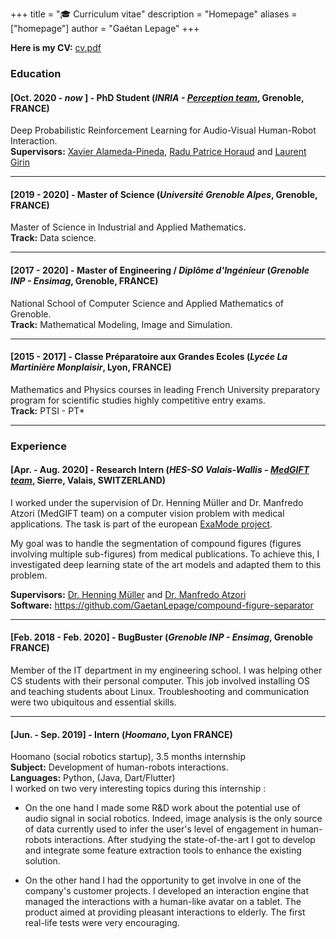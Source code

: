 +++
title = "🎓 Curriculum vitae"
description = "Homepage"
aliases = ["homepage"]
author = "Gaétan Lepage"
+++


**Here is my CV:** [cv.pdf](/cv_gaetan_lepage.pdf)


### Education

#### [Oct. 2020 - *now* ] - **PhD Student** (*INRIA - [Perception team](https://team.inria.fr/perception/)*, Grenoble, FRANCE)

Deep Probabilistic Reinforcement Learning for Audio-Visual Human-Robot Interaction.\
**Supervisors:** [Xavier Alameda-Pineda](http://xavirema.eu/), [Radu Patrice Horaud](https://team.inria.fr/perception/team-members/radu-patrice-horaud/) and [Laurent Girin](http://www.gipsa-lab.grenoble-inp.fr/~laurent.girin/)
___

#### [2019 - 2020] - **Master of Science** (*Université Grenoble Alpes*, Grenoble, FRANCE)

Master of Science in Industrial and Applied Mathematics.\
**Track:** Data science.
___

#### [2017 - 2020] - **Master of Engineering / _Diplôme d'Ingénieur_** (*Grenoble INP - Ensimag*, Grenoble, FRANCE)

National School of Computer Science and Applied Mathematics of Grenoble.\
**Track:** Mathematical Modeling, Image and Simulation.
___

#### [2015 - 2017] - **Classe Préparatoire aux Grandes Ecoles** (*Lycée La Martinière Monplaisir*, Lyon, FRANCE)

Mathematics and Physics courses in leading French University preparatory program for
scientific studies highly competitive entry exams.\
**Track:** PTSI - PT*
___

### Experience

#### [Apr. - Aug. 2020] - **Research Intern** (*HES-SO Valais-Wallis - [MedGIFT team](http://medgift.hevs.ch/)*, Sierre, Valais, SWITZERLAND)

I worked under the supervision of Dr. Henning Müller and Dr. Manfredo Atzori (MedGIFT team) on a computer vision problem with medical applications.
The task is part of the european [ExaMode project](https://www.examode.eu/).

My goal was to handle the segmentation of compound figures (figures involving multiple sub-figures) from medical publications.
To achieve this, I investigated deep learning state of the art models and adapted them to this problem.

**Supervisors:** [Dr. Henning Müller](http://medgift.hevs.ch/wordpress/team/henning-mueller/) and [Dr. Manfredo Atzori](http://medgift.hevs.ch/wordpress/team/manfredo-atzori/)\
**Software:** https://github.com/GaetanLepage/compound-figure-separator
___

#### [Feb. 2018 - Feb. 2020] - **BugBuster** (*Grenoble INP - Ensimag*, Grenoble FRANCE)

Member of the IT department in my engineering school.
I was helping other CS students with their personal computer.
This job involved installing OS and teaching students about Linux.
Troubleshooting and communication were two ubiquitous and essential skills.
___

#### [Jun. - Sep. 2019] - **Intern** (*Hoomano*, Lyon FRANCE)

Hoomano (social robotics startup), 3.5 months internship\
**Subject:** Development of human-robots interactions.\
**Languages:** Python, (Java, Dart/Flutter)\
I worked on two very interesting topics during this internship :

* On the one hand I made some R&D work about the potential use of audio signal in social robotics. Indeed, image analysis is the only source of data currently used to infer the user's level of engagement in human-robots interactions. After studying the state-of-the-art I got to develop and integrate some feature extraction tools to enhance the existing solution.

* On the other hand I had the opportunity to get involve in one of the company's customer projects. I developed an interaction engine that managed the interactions with a human-like avatar on a tablet. The product aimed at providing pleasant interactions to elderly. The first real-life tests were very encouraging.

